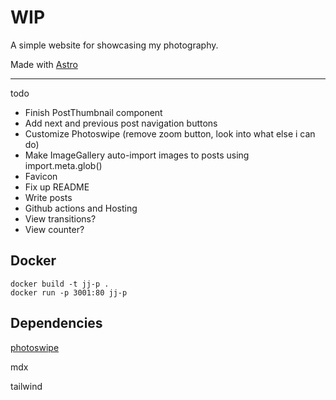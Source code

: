 # WIP

A simple website for showcasing my photography.

Made with [Astro](https://astro.build/)

---

todo
- Finish PostThumbnail component
- Add next and previous post navigation buttons
- Customize Photoswipe (remove zoom button, look into what else i can do)
- Make ImageGallery auto-import images to posts using import.meta.glob()
- Favicon
- Fix up README
- Write posts
- Github actions and Hosting
- View transitions?
- View counter?

## Docker

```
docker build -t jj-p .
docker run -p 3001:80 jj-p
```

## Dependencies

[photoswipe](https://photoswipe.com/)

mdx

tailwind